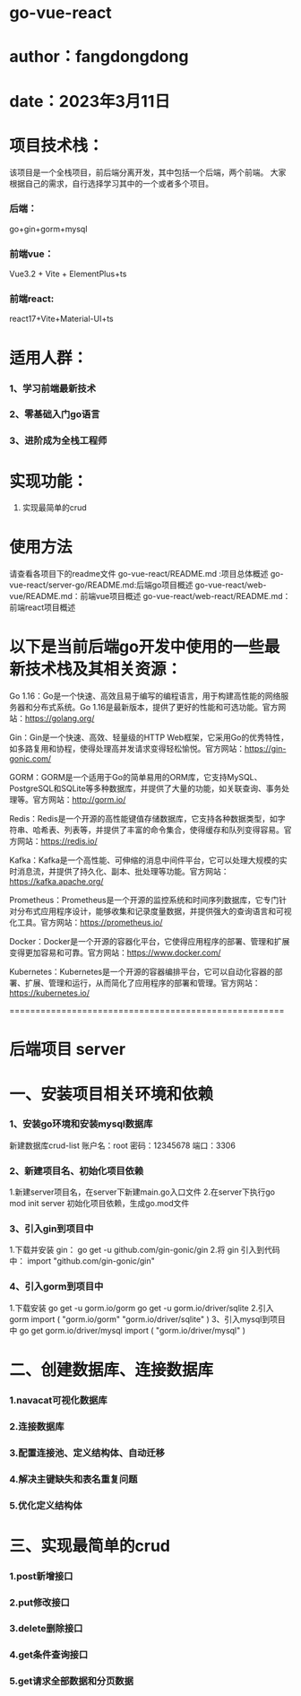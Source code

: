 # go-vue-react
# author：fangdongdong
# date：2023年3月11日

# 项目技术栈：
该项目是一个全栈项目，前后端分离开发，其中包括一个后端，两个前端。
大家根据自己的需求，自行选择学习其中的一个或者多个项目。

### 后端：
go+gin+gorm+mysql

### 前端vue：
Vue3.2 + Vite + ElementPlus+ts

###  前端react:
react17+Vite+Material-UI+ts


# 适用人群：
### 1、学习前端最新技术
### 2、零基础入门go语言
### 3、进阶成为全栈工程师


# 实现功能：
1. 实现最简单的crud


# 使用方法
请查看各项目下的readme文件
go-vue-react/README.md :项目总体概述
go-vue-react/server-go/README.md:后端go项目概述
go-vue-react/web-vue/README.md：前端vue项目概述
go-vue-react/web-react/README.md：前端react项目概述


# 以下是当前后端go开发中使用的一些最新技术栈及其相关资源：

Go 1.16：Go是一个快速、高效且易于编写的编程语言，用于构建高性能的网络服务器和分布式系统。Go 1.16是最新版本，提供了更好的性能和可选功能。官方网站：https://golang.org/

Gin：Gin是一个快速、高效、轻量级的HTTP Web框架，它采用Go的优秀特性，如多路复用和协程，使得处理高并发请求变得轻松愉悦。官方网站：https://gin-gonic.com/

GORM：GORM是一个适用于Go的简单易用的ORM库，它支持MySQL、PostgreSQL和SQLite等多种数据库，并提供了大量的功能，如关联查询、事务处理等。官方网站：http://gorm.io/

Redis：Redis是一个开源的高性能键值存储数据库，它支持各种数据类型，如字符串、哈希表、列表等，并提供了丰富的命令集合，使得缓存和队列变得容易。官方网站：https://redis.io/

Kafka：Kafka是一个高性能、可伸缩的消息中间件平台，它可以处理大规模的实时消息流，并提供了持久化、副本、批处理等功能。官方网站：https://kafka.apache.org/

Prometheus：Prometheus是一个开源的监控系统和时间序列数据库，它专门针对分布式应用程序设计，能够收集和记录度量数据，并提供强大的查询语言和可视化工具。官方网站：https://prometheus.io/

Docker：Docker是一个开源的容器化平台，它使得应用程序的部署、管理和扩展变得更加容易和可靠。官方网站：https://www.docker.com/

Kubernetes：Kubernetes是一个开源的容器编排平台，它可以自动化容器的部署、扩展、管理和运行，从而简化了应用程序的部署和管理。官方网站：https://kubernetes.io/


===================================================== 

# 后端项目  server

# 一、安装项目相关环境和依赖
### 1、安装go环境和安装mysql数据库
新建数据库crud-list
账户名：root
密码：12345678
端口：3306

### 2、新建项目名、初始化项目依赖
1.新建server项目名，在server下新建main.go入口文件
2.在server下执行go mod init server  初始化项目依赖，生成go.mod文件

### 3、引入gin到项目中
1.下载并安装 gin：
go get -u github.com/gin-gonic/gin
2.将 gin 引入到代码中：
import "github.com/gin-gonic/gin"

### 4、引入gorm到项目中
1.下载安装
go get -u gorm.io/gorm
go get -u gorm.io/driver/sqlite
2.引入gorm
import (
  "gorm.io/gorm"
  "gorm.io/driver/sqlite"
)
3、引入mysql到项目中
go get gorm.io/driver/mysql
import (
 "gorm.io/driver/mysql"
)

# 二、创建数据库、连接数据库
### 1.navacat可视化数据库
### 2.连接数据库
### 3.配置连接池、定义结构体、自动迁移
### 4.解决主键缺失和表名重复问题
### 5.优化定义结构体

# 三、实现最简单的crud
### 1.post新增接口
### 2.put修改接口
### 3.delete删除接口
### 4.get条件查询接口
### 5.get请求全部数据和分页数据




